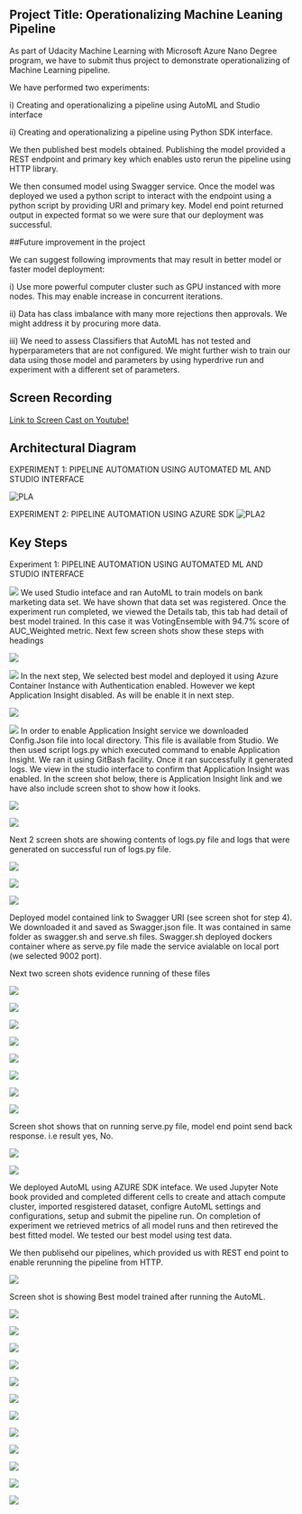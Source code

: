 ## Project Title: Operationalizing Machine Leaning Pipeline

As part of Udacity Machine Learning with Microsoft Azure Nano Degree program, we have to submit thus project to demonstrate operationalizing of Machine Learning pipeline. 

We have performed two experiments: 

i) Creating and operationalizing a pipeline using AutoML and Studio interface

ii) Creating and operationalizing a pipeline using Python SDK interface.

We then published best models obtained. Publishing the model provided a REST endpoint and primary key which enables usto rerun the pipeline using HTTP library. 

We then consumed model using Swagger service. Once the model was deployed we used a python script to interact with the endpoint using a python script by providing URI and primary key. Model end point returned output in expected format so we were sure that our deployment was successful.


##Future improvement in the project

We can suggest following improvments that may result in better model or faster model deployment: 

i) Use more powerful computer cluster such as GPU instanced with more nodes. This may enable increase in concurrent iterations.

ii) Data has class imbalance with many more rejections then approvals. We might address it by procuring more data. 

iii) We need to assess Classifiers that AutoML has not tested and hyperparameters that are not configured. We might further wish to train our data  using those model and parameters by using hyperdrive run and experiment with a different set of parameters.



## Screen Recording
[Link to Screen Cast on Youtube!](https://www.youtube.com/watch?v=D8KvGWe-mns)


## Architectural Diagram

EXPERIMENT 1: PIPELINE AUTOMATION USING AUTOMATED ML AND STUDIO INTERFACE 

![PLA](https://github.com/nabeelsana/Udacity_ML_Engineer_MS_AZURE_Project_Operationalizing_ML/blob/master/1.PNG)


EXPERIMENT 2: PIPELINE AUTOMATION USING AZURE SDK
![PLA2](https://github.com/nabeelsana/Udacity_ML_Engineer_MS_AZURE_Project_Operationalizing_ML/blob/master/2.PNG)

## Key Steps

Experiment 1: PIPELINE AUTOMATION USING AUTOMATED ML AND STUDIO INTERFACE

![](https://github.com/nabeelsana/Udacity_ML_Engineer_MS_AZURE_Project_Operationalizing_ML/blob/master/starter_files/3.PNG)
We used Studio inteface and ran AutoML to train models on bank marketing data set. We have shown that data set was registered. 
Once the experiment run completed, we viewed the Details tab, this tab had detail of best model trained. In this case it was 
VotingEnsemble with 94.7% score of AUC_Weighted metric.  Next few screen shots show these steps with headings

![](https://github.com/nabeelsana/Udacity_ML_Engineer_MS_AZURE_Project_Operationalizing_ML/blob/master/starter_files/4.PNG)

![](https://github.com/nabeelsana/Udacity_ML_Engineer_MS_AZURE_Project_Operationalizing_ML/blob/master/starter_files/5.PNG)
In the next step, We selected best model and deployed it using Azure Container Instance with Authentication enabled. 
However we kept Application Insight disabled. As will be enable it in next step.

![](https://github.com/nabeelsana/Udacity_ML_Engineer_MS_AZURE_Project_Operationalizing_ML/blob/master/starter_files/6.PNG)

![](https://github.com/nabeelsana/Udacity_ML_Engineer_MS_AZURE_Project_Operationalizing_ML/blob/master/starter_files/7.PNG)
In order to enable Application Insight service we downloaded Config.Json file into local directory. This file is available from 
Studio. We then used script logs.py which executed command to enable Application Insight. We ran it using GitBash facility.
Once it ran successfully it generated logs. We view in the studio interface to confirm that Application Insight was enabled.
In the screen shot below, there is Application Insight link and we have also include screen shot to show how it looks.

![](https://github.com/nabeelsana/Udacity_ML_Engineer_MS_AZURE_Project_Operationalizing_ML/blob/master/starter_files/8.PNG)

![](https://github.com/nabeelsana/Udacity_ML_Engineer_MS_AZURE_Project_Operationalizing_ML/blob/master/starter_files/9.PNG)

Next 2 screen shots are showing contents of logs.py file and logs that were generated on successful run of logs.py file.

![](https://github.com/nabeelsana/Udacity_ML_Engineer_MS_AZURE_Project_Operationalizing_ML/blob/master/starter_files/10.PNG)

![](https://github.com/nabeelsana/Udacity_ML_Engineer_MS_AZURE_Project_Operationalizing_ML/blob/master/starter_files/11.PNG)

![](https://github.com/nabeelsana/Udacity_ML_Engineer_MS_AZURE_Project_Operationalizing_ML/blob/master/starter_files/12.PNG)

Deployed model contained link to Swagger URI (see screen shot for step 4). We downloaded it and saved as Swagger.json file. 
It was contained in same folder as swagger.sh and serve.sh files. Swagger.sh deployed dockers container where as serve.py file 
made the service avialable on local port (we selected 9002 port).

Next two screen shots evidence running of these files

![](https://github.com/nabeelsana/Udacity_ML_Engineer_MS_AZURE_Project_Operationalizing_ML/blob/master/starter_files/13.PNG)

![](https://github.com/nabeelsana/Udacity_ML_Engineer_MS_AZURE_Project_Operationalizing_ML/blob/master/starter_files/14.PNG)

![](https://github.com/nabeelsana/Udacity_ML_Engineer_MS_AZURE_Project_Operationalizing_ML/blob/master/starter_files/15.PNG)

![](https://github.com/nabeelsana/Udacity_ML_Engineer_MS_AZURE_Project_Operationalizing_ML/blob/master/starter_files/16.PNG)

![](https://github.com/nabeelsana/Udacity_ML_Engineer_MS_AZURE_Project_Operationalizing_ML/blob/master/starter_files/17.PNG)

![](https://github.com/nabeelsana/Udacity_ML_Engineer_MS_AZURE_Project_Operationalizing_ML/blob/master/starter_files/18.PNG)

![](https://github.com/nabeelsana/Udacity_ML_Engineer_MS_AZURE_Project_Operationalizing_ML/blob/master/starter_files/19.PNG)

![](https://github.com/nabeelsana/Udacity_ML_Engineer_MS_AZURE_Project_Operationalizing_ML/blob/master/starter_files/20.PNG)

Screen shot shows that on running serve.py file, model end point send back response. i.e result yes, No.

![](https://github.com/nabeelsana/Udacity_ML_Engineer_MS_AZURE_Project_Operationalizing_ML/blob/master/starter_files/21.PNG)

![](https://github.com/nabeelsana/Udacity_ML_Engineer_MS_AZURE_Project_Operationalizing_ML/blob/master/starter_files/22.PNG)

We deployed AutoML using AZURE SDK inteface. We used Jupyter Note book provided and completed different cells to create and 
attach compute cluster, imported resgistered dataset, configre AutoML settings and configurations, setup and submit the 
pipeline run. On completion of experiment we retrieved metrics of all model runs and then retireved the best fitted model. 
We tested our best model using test data. 

We then publisehd our pipelines, which provided us with REST end point to enable rerunning the pipeline from HTTP.

![](https://github.com/nabeelsana/Udacity_ML_Engineer_MS_AZURE_Project_Operationalizing_ML/blob/master/starter_files/24.PNG)

Screen shot is showing Best model trained after running the AutoML.

![](https://github.com/nabeelsana/Udacity_ML_Engineer_MS_AZURE_Project_Operationalizing_ML/blob/master/starter_files/25.PNG)

![](https://github.com/nabeelsana/Udacity_ML_Engineer_MS_AZURE_Project_Operationalizing_ML/blob/master/starter_files/26.PNG)

![](https://github.com/nabeelsana/Udacity_ML_Engineer_MS_AZURE_Project_Operationalizing_ML/blob/master/starter_files/27.PNG)

![](https://github.com/nabeelsana/Udacity_ML_Engineer_MS_AZURE_Project_Operationalizing_ML/blob/master/starter_files/28.PNG)

![](https://github.com/nabeelsana/Udacity_ML_Engineer_MS_AZURE_Project_Operationalizing_ML/blob/master/starter_files/29.PNG)

![](https://github.com/nabeelsana/Udacity_ML_Engineer_MS_AZURE_Project_Operationalizing_ML/blob/master/starter_files/30.PNG)

![](https://github.com/nabeelsana/Udacity_ML_Engineer_MS_AZURE_Project_Operationalizing_ML/blob/master/starter_files/31.PNG)

![](https://github.com/nabeelsana/Udacity_ML_Engineer_MS_AZURE_Project_Operationalizing_ML/blob/master/starter_files/32.PNG)

![](https://github.com/nabeelsana/Udacity_ML_Engineer_MS_AZURE_Project_Operationalizing_ML/blob/master/starter_files/33.PNG)

![](https://github.com/nabeelsana/Udacity_ML_Engineer_MS_AZURE_Project_Operationalizing_ML/blob/master/starter_files/34.PNG)

![](https://github.com/nabeelsana/Udacity_ML_Engineer_MS_AZURE_Project_Operationalizing_ML/blob/master/starter_files/35.PNG)

![](https://github.com/nabeelsana/Udacity_ML_Engineer_MS_AZURE_Project_Operationalizing_ML/blob/master/starter_files/36.PNG)
